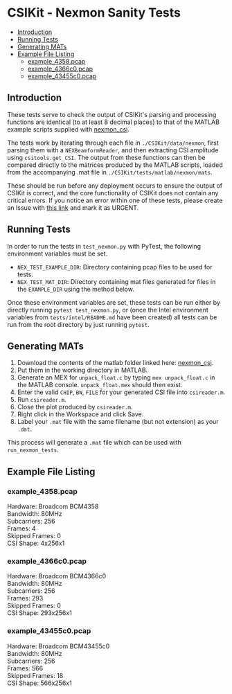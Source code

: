 # CSIKit - Nexmon Sanity Tests

- [Introduction](#introduction)
- [Running Tests](#running-tests) 
- [Generating MATs](#generating-mats)
- [Example File Listing](#example-file-listing)
  * [example_4358.pcap](#example-4358pcap)
  * [example_4366c0.pcap](#example-4366c0pcap)
  * [example_43455c0.pcap](#example-43455c0pcap)

## Introduction

These tests serve to check the output of CSIKit's parsing and processing functions are identical (to at least 8 decimal places) to that of the MATLAB example scripts supplied with [nexmon_csi](https://github.com/seemoo-lab/nexmon_csi/tree/master/utils/matlab).

The tests work by iterating through each file in `./CSIKit/data/nexmon`, first parsing them with a `NEXBeamformReader`, and then extracting CSI amplitude using `csitools.get_CSI`. The output from these functions can then be compared directly to the matrices produced by the MATLAB scripts, loaded from the accompanying .mat file in `./CSIKit/tests/matlab/nexmon/mats`.

These should be run before any deployment occurs to ensure the output of CSIKit is correct, and the core functionality of CSIKit does not contain any critical errors. If you notice an error within one of these tests, please create an Issue with [this link](https://github.com/Gi-z/CSIKit/issues/new) and mark it as URGENT.

## Running Tests

In order to run the tests in `test_nexmon.py` with PyTest, the following environment variables must be set.
- `NEX_TEST_EXAMPLE_DIR`: Directory containing pcap files to be used for tests.
- `NEX_TEST_MAT_DIR`: Directory containing mat files generated for files in the `EXAMPLE_DIR` using the method below.

Once these environment variables are set, these tests can be run either by directly running `pytest test_nexmon.py`, or (once the Intel environment variables from `tests/intel/README.md` have been created) all tests can be run from the root directory by just running `pytest`.

## Generating MATs

1. Download the contents of the matlab folder linked here: [nexmon_csi](https://github.com/seemoo-lab/nexmon_csi/tree/master/utils/matlab).
2. Put them in the working directory in MATLAB.
3. Generate an MEX for `unpack_float.c` by typing `mex unpack_float.c` in the MATLAB console. `unpack_float.mex` should then exist.
4. Enter the valid `CHIP`, `BW`, `FILE` for your generated CSI file into `csireader.m`.
5. Run `csireader.m`.
6. Close the plot produced by `csireader.m`. 
7. Right click in the Workspace and click Save.
8. Label your `.mat` file with the same filename (but not extension) as your `.dat`.

This process will generate a `.mat` file which can be used with `run_nexmon_tests`.

## Example File Listing

### example_4358.pcap
Hardware: Broadcom BCM4358\
Bandwidth: 80MHz\
Subcarriers: 256\
Frames: 4\
Skipped Frames: 0\
CSI Shape: 4x256x1

### example_4366c0.pcap
Hardware: Broadcom BCM4366c0\
Bandwidth: 80MHz\
Subcarriers: 256\
Frames: 293\
Skipped Frames: 0\
CSI Shape: 293x256x1

### example_43455c0.pcap
Hardware: Broadcom BCM43455c0\
Bandwidth: 80MHz\
Subcarriers: 256\
Frames: 566\
Skipped Frames: 18\
CSI Shape: 566x256x1
